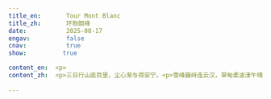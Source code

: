 ```yaml
---
title_en:       Tour Mont Blanc
title_zh:       环勃朗峰
date:           2025-08-17
engav:          false
cnav:           true
show:          true

content_en:  <p> 
content_zh:  <p>三日行山逾百里，尘心渐与得安宁。<p>雪峰巍峙连云汉，翠甸柔波漾午晴。<p>涧引野芳穿隘去，豁开天地一时明。<p>湖涵霁色浮空碧，风送铃音入耳清。<p>虽言精力消磨尽，却有甘泉涤倦情。<p>四海相逢皆一笑，何须同语共乡名。
  
---
```

